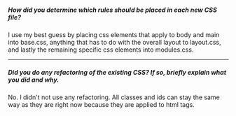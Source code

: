 ##### How did you determine which rules should be placed in each new CSS file?

I use my best guess by placing css elements that apply to body and main into base.css, anything that has to do with the overall layout to layout.css, and lastly the remaining specific css elements into modules.css.

---

##### Did you do any refactoring of the existing CSS? If so, briefly explain what you did and why.
No. I didn't not use any refactoring. All classes and ids can stay the same way as they are right now because they are applied to html tags.
